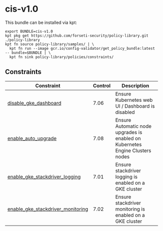 # cis-v1.0

This bundle can be installed via kpt:

```
export BUNDLE=cis-v1.0
kpt pkg get https://github.com/forseti-security/policy-library.git ./policy-library
kpt fn source policy-library/samples/ | \
  kpt fn run --image gcr.io/config-validator/get_policy_bundle:latest -- bundle=$BUNDLE | \
  kpt fn sink policy-library/policies/constraints/
```

## Constraints

| Constraint                                                                                | Control | Description                                                                   |
| ----------------------------------------------------------------------------------------- | ------- | ----------------------------------------------------------------------------- |
| [disable_gke_dashboard](../../samples/gke_dashboard_disable.yaml)                         | 7.06    | Ensure Kubernetes web UI / Dashboard is disabled                              |
| [enable_auto_upgrade](../../samples/gke_node_pool_auto_upgrade.yaml)                      | 7.08    | Ensure Automatic node upgrades is enabled on Kubernetes Engine Clusters nodes |
| [enable_gke_stackdriver_logging](../../samples/gke_enable_stackdriver_logging.yaml)       | 7.01    | Ensure stackdriver logging is enabled on a GKE cluster                        |
| [enable_gke_stackdriver_monitoring](../../samples/gke_enable_stackdriver_monitoring.yaml) | 7.02    | Ensure stackdriver monitoring is enabled on a GKE cluster                     |

